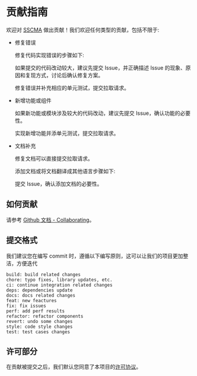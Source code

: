 # 贡献指南

欢迎对 [SSCMA](https://github.com/Seeed-Studio/ModelAssistant)  做出贡献！我们欢迎任何类型的贡献，包括不限于:

- 修复错误

  修复代码实现错误的步骤如下:

  如果提交的代码改动较大，建议先提交 Issue，并正确描述 Issue 的现象、原因和复现方式，讨论后确认修复方案。

  修复错误并补充相应的单元测试，提交拉取请求。

- 新增功能或组件

  如果新功能或模块涉及较大的代码改动，建议先提交 Issue，确认功能的必要性。

  实现新增功能并添单元测试，提交拉取请求。

- 文档补充

  修复文档可以直接提交拉取请求。

  添加文档或将文档翻译成其他语言步骤如下:

  提交 Issue，确认添加文档的必要性。

## 如何贡献

请参考 [Github 文档 - Collaborating](https://docs.github.com/en/pull-requests/collaborating-with-pull-requests/proposing-changes-to-your-work-with-pull-requests/about-pull-requests)。

## 提交格式

我们建议您在编写 commit 时，遵循以下编写原则，这可以让我们的项目更加整洁，方便迭代

```
build: build related changes
chore: typo fixes, library updates, etc.
ci: continue integration related changes
deps: dependencies update
docs: docs related changes
feat: new feactures
fix: fix issues
perf: add perf results
refactor: refactor components
revert: undo some changes
style: code style changes
test: test cases changes
```

## 许可部分

在贡献被提交之后，我们默认您同意了本项目的[许可协议](./license)。
